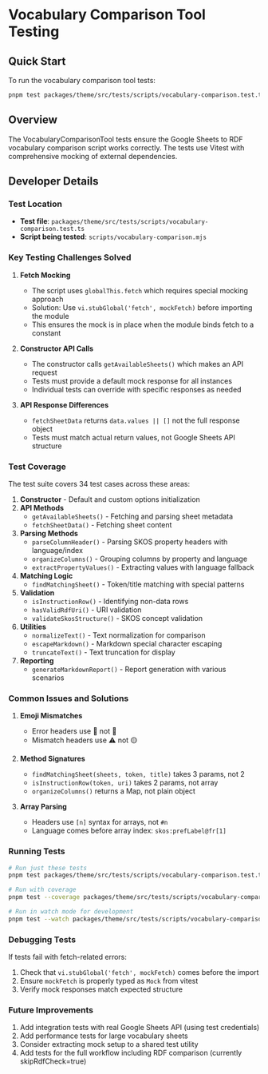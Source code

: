 # Vocabulary Comparison Tool Testing

## Quick Start
To run the vocabulary comparison tool tests:
```bash
pnpm test packages/theme/src/tests/scripts/vocabulary-comparison.test.ts
```

## Overview
The VocabularyComparisonTool tests ensure the Google Sheets to RDF vocabulary comparison script works correctly. The tests use Vitest with comprehensive mocking of external dependencies.

## Developer Details

### Test Location
- **Test file**: `packages/theme/src/tests/scripts/vocabulary-comparison.test.ts`
- **Script being tested**: `scripts/vocabulary-comparison.mjs`

### Key Testing Challenges Solved

1. **Fetch Mocking**
   - The script uses `globalThis.fetch` which requires special mocking approach
   - Solution: Use `vi.stubGlobal('fetch', mockFetch)` before importing the module
   - This ensures the mock is in place when the module binds fetch to a constant

2. **Constructor API Calls**
   - The constructor calls `getAvailableSheets()` which makes an API request
   - Tests must provide a default mock response for all instances
   - Individual tests can override with specific responses as needed

3. **API Response Differences**
   - `fetchSheetData` returns `data.values || []` not the full response object
   - Tests must match actual return values, not Google Sheets API structure

### Test Coverage

The test suite covers 34 test cases across these areas:

1. **Constructor** - Default and custom options initialization
2. **API Methods** 
   - `getAvailableSheets()` - Fetching and parsing sheet metadata
   - `fetchSheetData()` - Fetching sheet content
3. **Parsing Methods**
   - `parseColumnHeader()` - Parsing SKOS property headers with language/index
   - `organizeColumns()` - Grouping columns by property and language
   - `extractPropertyValues()` - Extracting values with language fallback
4. **Matching Logic**
   - `findMatchingSheet()` - Token/title matching with special patterns
5. **Validation**
   - `isInstructionRow()` - Identifying non-data rows
   - `hasValidRdfUri()` - URI validation
   - `validateSkosStructure()` - SKOS concept validation
6. **Utilities**
   - `normalizeText()` - Text normalization for comparison
   - `escapeMarkdown()` - Markdown special character escaping
   - `truncateText()` - Text truncation for display
7. **Reporting**
   - `generateMarkdownReport()` - Report generation with various scenarios

### Common Issues and Solutions

1. **Emoji Mismatches**
   - Error headers use 🚨 not 🔴
   - Mismatch headers use ⚠️ not 🟡
   
2. **Method Signatures**
   - `findMatchingSheet(sheets, token, title)` takes 3 params, not 2
   - `isInstructionRow(token, uri)` takes 2 params, not array
   - `organizeColumns()` returns a Map, not plain object

3. **Array Parsing**
   - Headers use `[n]` syntax for arrays, not `#n`
   - Language comes before array index: `skos:prefLabel@fr[1]`

### Running Tests

```bash
# Run just these tests
pnpm test packages/theme/src/tests/scripts/vocabulary-comparison.test.ts

# Run with coverage
pnpm test --coverage packages/theme/src/tests/scripts/vocabulary-comparison.test.ts

# Run in watch mode for development
pnpm test --watch packages/theme/src/tests/scripts/vocabulary-comparison.test.ts
```

### Debugging Tests

If tests fail with fetch-related errors:
1. Check that `vi.stubGlobal('fetch', mockFetch)` comes before the import
2. Ensure `mockFetch` is properly typed as `Mock` from vitest
3. Verify mock responses match expected structure

### Future Improvements

1. Add integration tests with real Google Sheets API (using test credentials)
2. Add performance tests for large vocabulary sheets
3. Consider extracting mock setup to a shared test utility
4. Add tests for the full workflow including RDF comparison (currently skipRdfCheck=true)